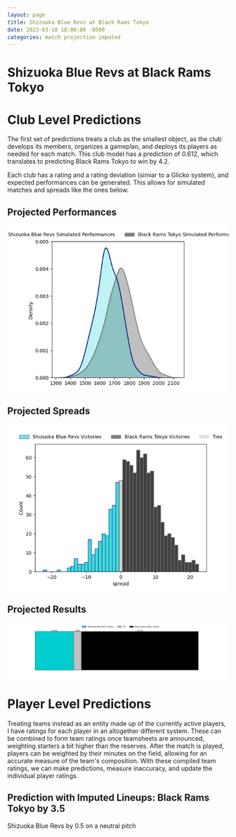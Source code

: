 ```yaml
---  
layout: page  
title: Shizuoka Blue Revs at Black Rams Tokyo  
date: 2023-03-18 18:00:00 -0500  
categories: match projection imputed  
---
```

# Shizuoka Blue Revs at Black Rams Tokyo

# Club Level Predictions


The first set of predictions treats a club as the smallest object, as the club develops its members, organizes a gameplan, and deploys its players as needed for each match. This club model has a prediction of 0.612, which translates to predicting Black Rams Tokyo to win by 4.2.

Each club has a rating and a rating deviation (simiar to a Glicko system), and expected performances can be generated. This allows for simulated matches and spreads like the ones below.
## Projected Performances


![Projected Performances](plots/performances_2023-03-18-BlackRamsTokyo-ShizuokaBlueRevs.png)
## Projected Spreads


![Projected Spreads](plots/spreads_2023-03-18-BlackRamsTokyo-ShizuokaBlueRevs.png)
## Projected Results


![Projected Results](plots/resultbar_2023-03-18-BlackRamsTokyo-ShizuokaBlueRevs.png)
# Player Level Predictions


Treating teams instead as an entity made up of the currently active players, I have ratings for each player in an altogether different system. These can be combined to form team ratings once teamsheets are announced, weighting starters a bit higher than the reserves. After the match is played, players can be weighted by their minutes on the field, allowing for an accurate measure of the team's composition. With these compiled team ratings, we can make predictions, measure inaccuracy, and update the individual player ratings.
## Prediction with Imputed Lineups: Black Rams Tokyo by 3.5


Shizuoka Blue Revs by 0.5 on a neutral pitch

